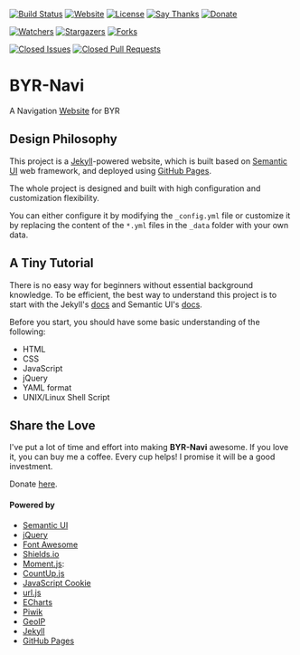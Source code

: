 [![Build Status](https://travis-ci.org/BYR-Navi/BYR-Navi.svg)][travis-ci]
[![Website](https://img.shields.io/website-up-down-green-red/http/byr-navi.com.svg)][website]
[![License](https://img.shields.io/github/license/BYR-Navi/BYR-Navi.svg)][license]
[![Say Thanks](https://img.shields.io/badge/Say-Thanks!-1EAEDB.svg)][saythanks]
[![Donate](https://img.shields.io/badge/Donate-Coffee-A5673F.svg)][donate]

[![Watchers](https://img.shields.io/github/watchers/BYR-Navi/BYR-Navi.svg?style=social&label=Watch)][watch]
[![Stargazers](https://img.shields.io/github/stars/BYR-Navi/BYR-Navi.svg?style=social&label=Star)][star]
[![Forks](https://img.shields.io/github/forks/BYR-Navi/BYR-Navi.svg?style=social&label=Fork)][fork]

[![Closed Issues](https://img.shields.io/github/issues-closed/BYR-Navi/BYR-Navi.svg)][issue]
[![Closed Pull Requests](https://img.shields.io/github/issues-pr-closed/BYR-Navi/BYR-Navi.svg)][pull]

# BYR-Navi
A Navigation [Website][website] for BYR

## Design Philosophy
This project is a [Jekyll][jekyll]-powered website, which is built based on [Semantic UI][semantic] web framework, and deployed using [GitHub Pages][github-pages].

The whole project is designed and built with high configuration and customization flexibility.

You can either configure it by modifying the `_config.yml` file or customize it by replacing the content of the `*.yml` files in the `_data` folder with your own data.

## A Tiny Tutorial
There is no easy way for beginners without essential background knowledge. To be efficient, the best way to understand this project is to start with the Jekyll's [docs][jekyll-doc] and Semantic UI's [docs][semantic-doc].

Before you start, you should have some basic understanding of the following:

- HTML
- CSS
- JavaScript
- jQuery
- YAML format
- UNIX/Linux Shell Script

## Share the Love
I've put a lot of time and effort into making **BYR-Navi** awesome. If you love it, you can buy me a coffee. Every cup helps! I promise it will be a good investment.

Donate [here][donate].

#### Powered by
- [Semantic UI][semantic]
- [jQuery][jquery]
- [Font Awesome][fa]
- [Shields.io][shields]
- [Moment.js][moment]:
- [CountUp.js][countup]
- [JavaScript Cookie][js-cookie]
- [url.js][js-url]
- [ECharts][echarts]
- [Piwik][piwik]
- [GeoIP][geoip]
- [Jekyll][jekyll]
- [GitHub Pages][github-pages]

[travis-ci]: https://travis-ci.org/BYR-Navi/BYR-Navi "Travis CI"
[website]: http://byr-navi.com/ "Website"
[license]: https://github.com/BYR-Navi/BYR-Navi/LICENSE "License"
[saythanks]: https://saythanks.io/to/iROCKBUNNY "Say Thanks"
[donate]: http://byr-navi.com/donate/ "Donate"
[watch]: https://github.com/BYR-Navi/BYR-Navi/watchers "Watchers"
[star]: https://github.com/BYR-Navi/BYR-Navi/stargazers "Stargazers"
[fork]: https://github.com/BYR-Navi/BYR-Navi/network "Forks"
[issue]: https://github.com/BYR-Navi/BYR-Navi/issues "Issues"
[pull]: https://github.com/BYR-Navi/BYR-Navi/pulls "Pull Requests"

[semantic]: http://semantic-ui.com/ "Semantic UI"
[semantic-doc]: https://semantic-ui.com/introduction/getting-started.html "Semantic UI Docs"
[jquery]: http://jquery.com/ "jQuery"
[fa]: http://fontawesome.io/ "Font Awesome"
[shields]: http://shields.io/ "Shields.io"
[moment]: http://momentjs.com/ "Moment.js"
[countup]: http://inorganik.github.io/countUp.js/ "CountUp.js"
[js-cookie]: https://github.com/js-cookie/js-cookie "JavaScript Cookie"
[js-url]: https://github.com/websanova/js-url "url.js"
[echarts]: http://echarts.baidu.com/ "ECharts"
[piwik]: https://piwik.org/ "Piwik"
[geoip]: http://www.maxmind.com/ "GeoIP"
[jekyll]: http://jekyllrb.com/ "Jekyll"
[jekyll-doc]: https://jekyllrb.com/docs/home/ "Jekyll Docs"
[github-pages]: https://pages.github.com/ "GitHub Pages"
